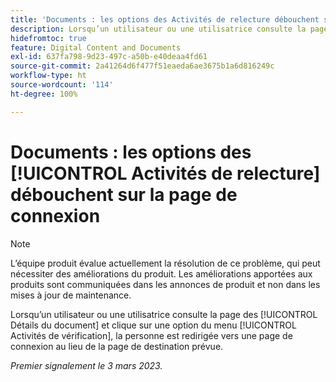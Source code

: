 ```yaml
---
title: 'Documents : les options des Activités de relecture débouchent sur la page de connexion'
description: Lorsqu’un utilisateur ou une utilisatrice consulte la page des Détails du document et clique sur une option du menu Activités de relecture, la personne est redirigée vers une page de connexion au lieu de la page de destination prévue.
hidefromtoc: true
feature: Digital Content and Documents
exl-id: 637fa798-9d23-497c-a50b-e40deaa4fd61
source-git-commit: 2a41264d6f477f51eaeda6ae3675b1a6d816249c
workflow-type: ht
source-wordcount: '114'
ht-degree: 100%

---
```


# Documents : les options des [!UICONTROL Activités de relecture] débouchent sur la page de connexion

<!--This article is on WF and WFP TOCs-->
<!--Converted to story-->

>[!NOTE]
>
>L’équipe produit évalue actuellement la résolution de ce problème, qui peut nécessiter des améliorations du produit. Les améliorations apportées aux produits sont communiquées dans les annonces de produit et non dans les mises à jour de maintenance.

Lorsqu’un utilisateur ou une utilisatrice consulte la page des [!UICONTROL Détails du document] et clique sur une option du menu [!UICONTROL Activités de vérification], la personne est redirigée vers une page de connexion au lieu de la page de destination prévue.

_Premier signalement le 3 mars 2023._

